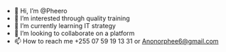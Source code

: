 - 👋 Hi, I’m @Pheero
- 👀 I’m interested through quality training
- 🌱 I’m currently learning IT strategy
- 💞️ I’m looking to collaborate on a platform
- 📫 How to reach me +255 07 59 19 13 31 or Anonorphee6@gmail.com

<!---
Pheero/Pheero is a ✨ special ✨ repository because its `README.md` (this file) appears on your GitHub profile.
You can click the Preview link to take a look at your changes.
--->
